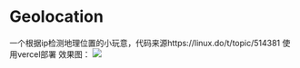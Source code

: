 # Geolocation
一个根据ip检测地理位置的小玩意，代码来源https://linux.do/t/topic/514381
使用vercel部署
效果图：
![](https://linux.do/uploads/default/original/4X/f/d/9/fd95805472ef8e55f73e011c0dc68289d219c491.jpeg)

